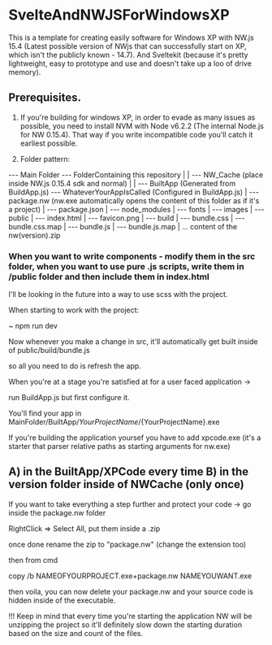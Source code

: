 # SvelteAndNWJSForWindowsXP
This is a template for creating easily software for Windows XP with NW.js 15.4 (Latest possible version of NWjs that can successfully start on XP, which isn't the publicly known - 14.7). And Sveltekit (because it's pretty lightweight, easy to prototype and use and doesn't take up a loo of drive memory).

## Prerequisites. 

1. If you're building for windows XP, in order to evade as many issues as possible, you need to install NVM with Node v6.2.2 
(The internal Node.js for NW 0.15.4). That way if you write incompatible code you'll catch it earliest possible.

2. Folder pattern: 

--- Main Folder
    --- FolderContaining this repository
    |
    |
    --- NW_Cache (place inside NW.js 0.15.4 sdk and normal)
    |
    |
    --- BuiltApp (Generated from BuildApp.js)
        --- WhateverYourAppIsCalled (Configured in BuildApp.js)
        |    --- package.nw (nw.exe automatically opens the content of this folder as if it's a project)
        |       --- package.json
        |       --- node_modules
        |       --- fonts
        |       --- images
        |       --- public
        |           --- index.html
        |           --- favicon.png
        |           --- build
        |               --- bundle.css
        |               --- bundle.css.map
        |               --- bundle.js
        |               --- bundle.js.map
        |
            ... content of the nw(version).zip


### When you want to write components - modify them in the src folder, when you want to use pure .js scripts, write them in /public folder and then include them in index.html

I'll be looking in the future into a way to use scss with the project.

When starting to work with the project:

~ npm run dev

Now whenever you make a change in src, it'll automatically get built inside of public/build/bundle.js

so all you need to do is refresh the app.

When you're at a stage you're satisfied at for a user faced application -> 

run BuildApp.js but first configure it.

You'll find your app in MainFolder/BuiltApp/${YourProjectName}/${YourProjectName}.exe




If you're building the application yoursef you have to add xpcode.exe (it's a starter that parser relative paths as starting arguments for nw.exe) 

A) in the BuiltApp/XPCode every time
B) in the version folder inside of NWCache (only once)
-------------

If you want to take everything a step further and protect your code -> go inside the package.nw folder 

RightClick => Select All, put them inside a .zip

once done rename the zip to "package.nw" (change the extension too)

then from cmd 

copy /b NAMEOFYOURPROJECT.exe+package.nw NAMEYOUWANT.exe

then voila, you can now delete your package.nw and your source code is hidden inside of the executable.

!!! Keep in mind that every time you're starting the application NW will be unzipping the project so it'll definitely slow down the starting duration based on the size and count of the files.

